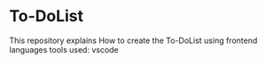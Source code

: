 # To-DoList
This repository explains How to create the To-DoList using frontend languages
tools used:
vscode
